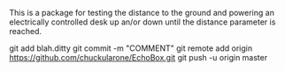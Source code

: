 This is a package for testing the distance to the ground and powering 
an electrically controlled desk up an/or down until the distance parameter
is reached.

git add blah.ditty
git commit -m "COMMENT"
git remote add origin https://github.com/chuckularone/EchoBox.git
git push -u origin master
